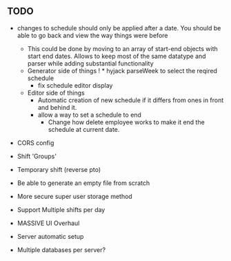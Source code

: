 ## TODO

* changes to schedule should only be applied after a date. You should be able to go back and view the way things were before
  - This could be done by moving to an array of start-end objects with start end dates. Allows to keep most of the same datatype and parser while adding substantial functionality
  - Generator side of things
!   * hyjack parseWeek to select the reqired schedule
    * fix schedule editor display
  - Editor side of things
    * Automatic creation of new schedule if it differs from ones in front and behind it.
    * allow a way to set a schedule to end
      - Change how delete employee works to make it end the schedule at current date.


* CORS config

* Shift 'Groups'

* Temporary shift (reverse pto)

* Be able to generate an empty file from scratch

* More secure super user storage method

* Support Multiple shifts per day

* MASSIVE UI Overhaul

* Server automatic setup

* Multiple databases per server?
